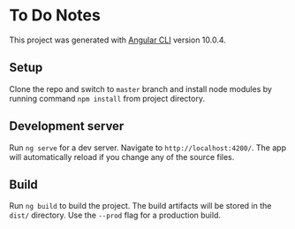 # To Do Notes

This project was generated with [Angular CLI](https://github.com/angular/angular-cli) version 10.0.4.

## Setup

Clone the repo and switch to `master` branch and install node modules by running command `npm install` from project directory.

## Development server

Run `ng serve` for a dev server. Navigate to `http://localhost:4200/`. The app will automatically reload if you change any of the source files. 

## Build

Run `ng build` to build the project. The build artifacts will be stored in the `dist/` directory. Use the `--prod` flag for a production build.
